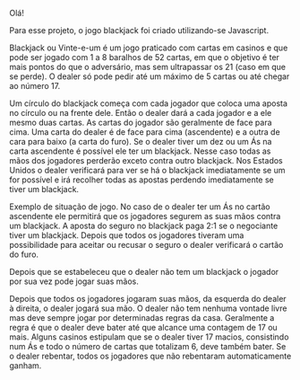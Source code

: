 Olá!

Para esse projeto, o jogo blackjack foi criado utilizando-se Javascript.

Blackjack ou Vinte-e-um é um jogo praticado com cartas em casinos e que pode ser jogado com 1 a 8 baralhos de 52 cartas, em que o objetivo é ter mais pontos do que o adversário, mas sem ultrapassar os 21 (caso em que se perde). O dealer só pode pedir até um máximo de 5 cartas ou até chegar ao número 17.


Um círculo do blackjack começa com cada jogador que coloca uma aposta no círculo ou na frente dele. Então o dealer dará a cada jogador e a ele mesmo duas cartas. As cartas do jogador são geralmente de face para cima. Uma carta do dealer é de face para cima (ascendente) e a outra de cara para baixo (a carta do furo). Se o dealer tiver um dez ou um Ás na carta ascendente é possível ele ter um blackjack. Nesse caso todas as mãos dos jogadores perderão exceto contra outro blackjack. Nos Estados Unidos o dealer verificará para ver se há o blackjack imediatamente se um for possível e irá recolher todas as apostas perdendo imediatamente se tiver um blackjack.


Exemplo de situação de jogo.
No caso de o dealer ter um Ás no cartão ascendente ele permitirá que os jogadores segurem as suas mãos contra um blackjack. A aposta do seguro no blackjack paga 2:1 se o negociante tiver um blackjack. Depois que todos os jogadores tiveram uma possibilidade para aceitar ou recusar o seguro o dealer verificará o cartão do furo.

Depois que se estabeleceu que o dealer não tem um blackjack o jogador por sua vez pode jogar suas mãos.

Depois que todos os jogadores jogaram suas mãos, da esquerda do dealer à direita, o dealer jogará sua mão. O dealer não tem nenhuma vontade livre mas deve sempre jogar por determinadas regras da casa. Geralmente a regra é que o dealer deve bater até que alcance uma contagem de 17 ou mais. Alguns casinos estipulam que se o dealer tiver 17 macios, consistindo num Ás e todo o número de cartas que totalizam 6, deve também bater. Se o dealer rebentar, todos os jogadores que não rebentaram automaticamente ganham.
